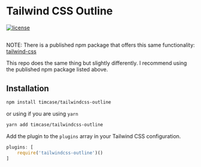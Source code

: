 # Tailwind CSS Outline

[![license](https://badgen.net/github/license/timcase/tailwindcss-outline)](https://github.com/timcase/tailwindcss-outline/blob/master/LICENSE)

##
NOTE: There is a published npm package that offers this same functionality:
[tailwind-css](https://www.npmjs.com/package/tailwindcss-outline)

This repo does the same thing but slightly differently. I recommend using
the published npm package listed above.

## Installation

```bash
npm install timcase/tailwindcss-outline
```

or using if you are using `yarn`

```bash
yarn add timcase/tailwindcss-outline
```

Add the plugin to the `plugins` array in your Tailwind CSS configuration.

```js
plugins: [
    require('tailwindcss-outline')()
]
```
